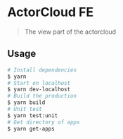 # ActorCloud FE

> The view part of the actorcloud

## Usage

```bash
# Install dependencies
$ yarn
# Start on localhost
$ yarn dev-localhost
# Build the production
$ yarn build
# Unit test
$ yarn test:unit
# Get directory of apps
$ yarn get-apps
```
